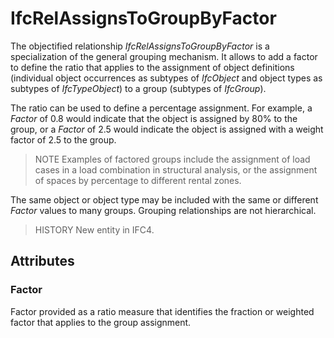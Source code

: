 # IfcRelAssignsToGroupByFactor

The objectified relationship _IfcRelAssignsToGroupByFactor_ is a specialization of the general grouping mechanism. It allows to add a factor to define the ratio that applies to the assignment of object definitions (individual object occurrences as subtypes of _IfcObject_ and object types as subtypes of _IfcTypeObject_) to a group (subtypes of _IfcGroup_).

The ratio can be used to define a percentage assignment. For example, a _Factor_ of 0.8 would indicate that the object is assigned by 80% to the group, or a _Factor_ of 2.5 would indicate the object is assigned with a weight factor of 2.5 to the group.

> NOTE  Examples of factored groups include the assignment of load cases in a load combination in structural analysis, or the assignment of spaces by percentage to different rental zones.

The same object or object type may be included with the same or different _Factor_ values to many groups. Grouping relationships are not hierarchical.

> HISTORY  New entity in IFC4.

## Attributes

### Factor
Factor provided as a ratio measure that identifies the fraction or weighted factor that applies to the group assignment.
